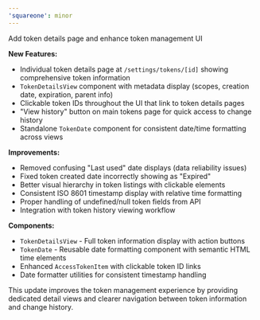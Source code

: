 ```yaml
---
'squareone': minor
---
```


Add token details page and enhance token management UI

**New Features:**
- Individual token details page at `/settings/tokens/[id]` showing comprehensive token information
- `TokenDetailsView` component with metadata display (scopes, creation date, expiration, parent info)
- Clickable token IDs throughout the UI that link to token details pages
- "View history" button on main tokens page for quick access to change history
- Standalone `TokenDate` component for consistent date/time formatting across views

**Improvements:**
- Removed confusing "Last used" date displays (data reliability issues)
- Fixed token created date incorrectly showing as "Expired"
- Better visual hierarchy in token listings with clickable elements
- Consistent ISO 8601 timestamp display with relative time formatting
- Proper handling of undefined/null token fields from API
- Integration with token history viewing workflow

**Components:**
- `TokenDetailsView` - Full token information display with action buttons
- `TokenDate` - Reusable date formatting component with semantic HTML time elements
- Enhanced `AccessTokenItem` with clickable token ID links
- Date formatter utilities for consistent timestamp handling

This update improves the token management experience by providing dedicated detail views and clearer navigation between token information and change history.
